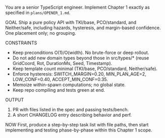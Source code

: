 You are a senior TypeScript engineer. Implement Chapter 1 exactly as specified in `plans/OPENER_1.md`.

GOAL
Ship a pure policy API with TKI/base, PCO/standard, and Neither/safe, including hazards, hysteresis, and margin-based confidence. One placement only; no grouping.

CONSTRAINTS

- Keep preconditions O(1)/O(width). No brute-force or deep rollout.
- Do not add new domain types beyond those in src/types/\* (reuse GridCoord, Rot, DurationMs, Seed, Timestamp).
- Keep template count minimal (TKI/base, PCO/standard, Neither/safe).
- Enforce hysteresis: SWITCH_MARGIN=0.20, MIN_PLAN_AGE=2, LOW_CONF=0.40, ACCEPT_MIN_CONF=0.35.
- Memoize within-spawn computations; no global state.
- Keep repo compiling and tests green at end.

OUTPUT

1. PR with files listed in the spec and passing tests/bench.
2. A short CHANGELOG entry describing behavior and perf.

NOW
First, produce a step-by-step task list with file paths, then start implementing and testing phase-by-phase within this Chapter 1 scope.
